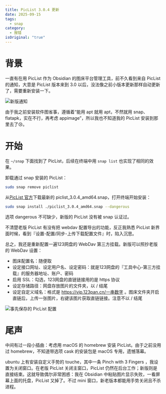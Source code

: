 ```yaml
---
title: PicList 3.0.4 更新
date: 2025-09-15
tags:
  - snap
category:
  - 报错
isOriginal: "true"
---
```

# 背景

一直有在用 PicList 作为 Obsidian 的图床平台管理工具，前不久看到来自 PicList 的通知，大意是 PicList 版本来到 3.0 以后，没法像之前小版本更新那样自动更新了，需要重新安装一下。

![新版通知](https://vip.123pan.cn/1844935313/obsidian/20250915180641528.png)

由于我之前安装软件图省事，遵循着“能用 apt 就用 apt，不然就用 snap、flatapk，实在不行，再考虑 appimage”，所以我也不知道我的 PicList 安装到那里去了😢。

# 开始

在 `~/snap` 下面找到了 PicList，后续在终端中用 `snap list` 也实现了相同的效果。

卸载通过 snap 安装的 PicList：

```zsh
sudo snap remove piclist
```

从[PicList 官方](https://github.com/Kuingsmile/PicList/releases)下载最新的 piclist_3.0.4_amd64.snap，打开终端开始安装：

```zsh
sudo snap install ./piclist_3.0.4_amd64.snap --dangerous
```

选项 dangerous 不可缺少，新版的 PicList 没有被 snap 认证过。

不清楚老版 PicList 有没有把 webdav 配置导出的功能，反正我熟悉 PicList 新界面时候，看到『设置-配置/同步-上传下载配置文件』时，陷入沉思。

总之，我还是重新配置一遍123网盘的 WebDav 第三方挂载。新版可以照抄老版的 WebDav 设置：

- 图床配置名：随便取
- 设定接口网址、设定用户名、设定密码：就是123网盘的『工具中心-第三方挂载』的服务器地址、账户、密码
- 启用 SSL：勾选，123网盘的直链链接用的是 https 协议
- 设定存储路径：网盘存放图片的文件夹，以 / 结尾
- 设定自定义域名：格式是 https://vip.123pan.cn/一串数字 。图床文件夹开启直链后，上传一张图片，右键该图片获取直链链接。注意不以 / 结尾

![事先保存的 PicList 配置](https://vip.123pan.cn/1844935313/obsidian/20250915153744442.png)

# 尾声

中间有过一段小插曲：考虑用 macOS 的 homebrew 安装 PicList。由于之前没用过 homebrew，不知道带选项 cask 的安装包是 macOS 专用，遗憾落幕。

ubuntu 上有安装自定义手势的 touche，其中一条 Pinch with 3 Fingers ，我设置为关闭窗口。在老版 PicList 关闭主窗口，PicList 仍然在后台工作；新版则是直接结束。这就导致偶尔非常困惑：我在 Obsidian 中粘贴图片显示失败，一看屏幕上面的托盘，PicList 又掉了。不过 mini 窗口，新老版本都能用手势关闭且不杀进程。

